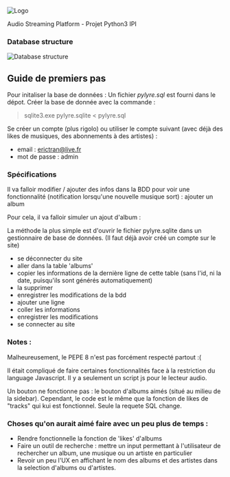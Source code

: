 ![Logo](https://i.ibb.co/XpnzsTk/Py-Lyre-Final-No-Color.png)


Audio Streaming Platform - Projet Python3 IPI

<h3> Database structure </h3>

![Database structure](https://i.ibb.co/1vyHVc9/draw-SQL-export-2020-10-20-10-16.png)

<h2> Guide de premiers pas </h2>

Pour initaliser la base de données : Un fichier *pylyre.sql* est fourni dans le dépot. Créer la base de donnée avec la commande : 
> sqlite3.exe pylyre.sqlite < pylyre.sql

Se créer un compte (plus rigolo) ou utiliser le compte suivant (avec déjà des likes de musiques, des abonnements à des artistes) :
* email : erictran@live.fr
* mot de passe : admin

<h3> Spécifications </h3>

Il va falloir modifier / ajouter des infos dans la BDD pour voir une fonctionnalité (notification lorsqu'une nouvelle musique sort) : ajouter un album

Pour cela, il va falloir simuler un ajout d'album :

La méthode la plus simple est d'ouvrir le fichier pylyre.sqlite dans un gestionnaire de base de données. (Il faut déjà avoir créé un compte sur le site)
  - se déconnecter du site
  - aller dans la table 'albums'
  - copier les informations de la dernière ligne de cette table (sans l'id, ni la date, puisqu'ils sont générés automatiquement)
  - la supprimer
  - enregistrer les modifications de la bdd
  - ajouter une ligne
  - coller les informations
  - enregistrer les modifications
  - se connecter au site
  
  <h3> Notes : </h3>
  Malheureusement, le PEPE 8 n'est pas forcément respecté partout :(
  
  Il était compliqué de faire certaines fonctionnalités face à la restriction du language Javascript. Il y a seulement un script js pour le lecteur audio.
  
  Un bouton ne fonctionne pas : le bouton d'albums aimés (situé au milieu de la sidebar). Cependant, le code est le même que la fonction de likes de "tracks" qui kui est fonctionnel. Seule la requete SQL change.

<h3> Choses qu'on aurait aimé faire avec un peu plus de temps : </h3>

* Rendre fonctionnelle la fonction de 'likes' d'albums
* Faire un outil de recherche : mettre un input permettant à l'utilisateur de rechercher un album, une musique ou un artiste en particulier
* Revoir un peu l'UX en affichant le nom des albums et des artistes dans la selection d'albums ou d'artistes.

